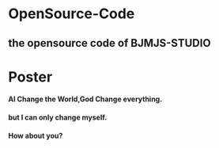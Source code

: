 
<h1>OpenSource-Code</h1>
<h2>the opensource code of BJMJS-STUDIO</h2>

<h1>Poster</h1>
<h4>AI Change the World,God Change everything.</h4>
<h4>but I can only change myself.</h4>
<h4>How about you?</h4>
